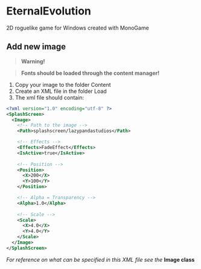 # EternalEvolution
2D roguelike game for Windows created with MonoGame

## Add new image

>__Warning!__

>__Fonts should be loaded through the content manager!__

1. Copy your image to the folder Content
2. Create an XML file in the folder Load
3. The xml file should contain:
```XML
<?xml version="1.0" encoding="utf-8" ?>
<SplashScreen>
  <Image>
    <!-- Path to the image -->
    <Path>splashscreen/lazypandastudios</Path>

    <!-- Effects -->
    <Effects>FadeEffect</Effects>
    <IsActive>true</IsActive>
    
    <!-- Position -->
    <Position>
      <X>200</X>
      <Y>100</Y>
    </Position>

    <!-- Alpha = Transparency -->
    <Alpha>1.0</Alpha>
    
    <!-- Scale -->
    <Scale>
      <X>4.0</X>
      <Y>4.0</Y>
    </Scale>
  </Image>
</SplashScreen>
```
*For reference on what can be specified in this XML file see the* **Image class** 



